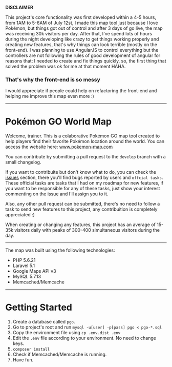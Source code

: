 **DISCLAIMER**

This project's core functionality was first developed within a 4-5 hours, from 1AM to 5-6AM of July 12st, I made this map tool
just because I love Pokémon, but things got out of control and after 3 days of go live, the map was receiving 30k visitors per
day. After that, I've spend lots of hours during the night developing like crazy to get things working properly and creating 
new features, that's why things can look terrible (mostly on the front-end). I was planning to use AngularJS to control everything
but the controllers are not following the rules of good development of angular for reasons that: I needed to create and fix things quickly, so, the first thing that solved the problem was ok for me at that moment HAHA.

### That's why the front-end is so messy

I would appreciate if people could help on refactoring the front-end and helping me improve this map even more :)

---

# Pokémon GO World Map
Welcome, trainer. This is a colaborative Pokémon GO map tool created to help players find their favorite Pokémon location around the world. You can access the website here: www.pokemon-map.com

You can contribute by submitting a pull request to the `develop` branch with a small changelog.

If you want to contribuite but don't know what to do, you can check the [issues](https://github.com/felipefrancisco/pokemon-go-map/issues) section, there you'll find bugs reported by users and `offcial tasks`. These official tasks are tasks that I had on my roadmap for new features, if you want to be responsible for any of these tasks, just show your interest commenting on the issue and I'll assign you to it.

Also, any other pull request can be submitted, there's no need to follow a task to send new features to this project, any contribuition is completely appreciated :)

When creating or changing any features, this project has an average of 15-35k visitors daily with peaks of 300-400 simultaneous visitors during the day. 

---

The map was built using the following technologies:
- PHP 5.6.21
- Laravel 5.1
- Google Maps API v3
- MySQL 5.7.13
- Memcached/Memcache

---

# Getting Started

1. Create a database called `pgo`.
1. Go to project's root and run `mysql -u[user] -p[pass] pgo < pgo-*.sql`
2. Copy the environment file using `cp .env.dist .env`
3. Edit the `.env` file according to your environment. No need to change keys.
4. `composer install`
5. Check if Memcached/Memcache is running.
6. Have fun.
